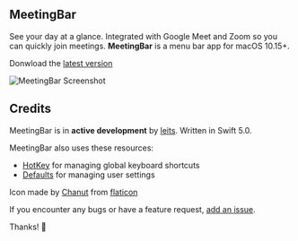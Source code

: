 ## MeetingBar

See your day at a glance. Integrated with Google Meet and Zoom so you can quickly join meetings. **MeetingBar** is a menu bar app for macOS 10.15+.

Donwload the [latest version](https://github.com/leits/MeetingBar/releases/latest/download/MeetingBar.dmg)


![MeetingBar Screenshot](https://github.com/leits/MeetingBar/blob/master/screenshot.png)



## Credits

MeetingBar is in **active development** by [leits](https://github.com/leits). Written in Swift 5.0.

MeetingBar also uses these resources:
- [HotKey](https://github.com/soffes/HotKey) for managing global keyboard shortcuts
- [Defaults](https://github.com/sindresorhus/Defaults) for managing user settings

Icon made by [Chanut](https://www.flaticon.com/authors/chanut) from [flaticon](www.flaticon.com)

If you encounter any bugs or have a feature request, [add an issue](https://github.com/leits/MeetingBar/issues/new).

Thanks! :wave:
